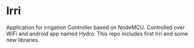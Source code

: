 # Irri
Application for irrigation Controller based on NodeMCU. Controlled over WiFi and android app named Hydro. This repo includes first Irri and some new libraries.